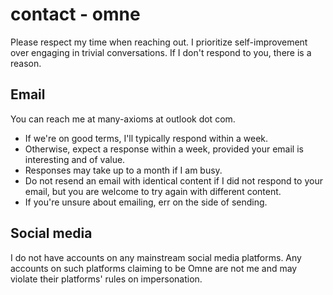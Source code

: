 # contact - omne

Please respect my time when reaching out. I prioritize self-improvement over engaging in trivial conversations. If I don't respond to you, there is a reason.

## Email

You can reach me at many-axioms at outlook dot com.

- If we're on good terms, I'll typically respond within a week.
- Otherwise, expect a response within a week, provided your email is interesting and of value.
- Responses may take up to a month if I am busy.
- Do not resend an email with identical content if I did not respond to your email, but you are welcome to try again with different content.
- If you're unsure about emailing, err on the side of sending.

## Social media

I do not have accounts on any mainstream social media platforms. Any accounts on such platforms claiming to be Omne are not me and may violate their platforms' rules on impersonation.
